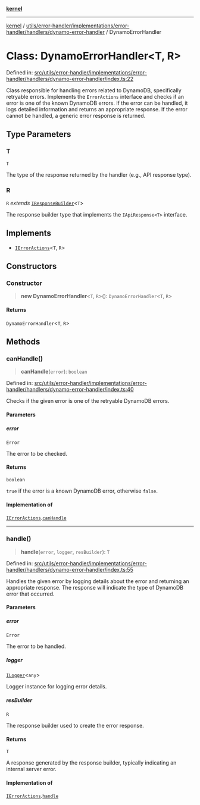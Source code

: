 [**kernel**](../../../../../../../README.md)

***

[kernel](../../../../../../../modules.md) / [utils/error-handler/implementations/error-handler/handlers/dynamo-error-handler](../README.md) / DynamoErrorHandler

# Class: DynamoErrorHandler\<T, R\>

Defined in: [src/utils/error-handler/implementations/error-handler/handlers/dynamo-error-handler/index.ts:22](https://github.com/atolini/dyna-x/blob/9212a96a81963b1f87ab4e0a5690bd13f536ed17/src/utils/error-handler/implementations/error-handler/handlers/dynamo-error-handler/index.ts#L22)

Class responsible for handling errors related to DynamoDB, specifically retryable errors.
Implements the `ErrorActions` interface and checks if an error is one of the known DynamoDB errors.
If the error can be handled, it logs detailed information and returns an appropriate response.
If the error cannot be handled, a generic error response is returned.

## Type Parameters

### T

`T`

The type of the response returned by the handler (e.g., API response type).

### R

`R` *extends* [`IResponseBuilder`](../../../../../../response-builder/contracts/interfaces/IResponseBuilder.md)\<`T`\>

The response builder type that implements the `IApiResponse<T>` interface.

## Implements

- [`IErrorActions`](../../../../../contracts/i-error-actions/interfaces/IErrorActions.md)\<`T`, `R`\>

## Constructors

### Constructor

> **new DynamoErrorHandler**\<`T`, `R`\>(): `DynamoErrorHandler`\<`T`, `R`\>

#### Returns

`DynamoErrorHandler`\<`T`, `R`\>

## Methods

### canHandle()

> **canHandle**(`error`): `boolean`

Defined in: [src/utils/error-handler/implementations/error-handler/handlers/dynamo-error-handler/index.ts:40](https://github.com/atolini/dyna-x/blob/9212a96a81963b1f87ab4e0a5690bd13f536ed17/src/utils/error-handler/implementations/error-handler/handlers/dynamo-error-handler/index.ts#L40)

Checks if the given error is one of the retryable DynamoDB errors.

#### Parameters

##### error

`Error`

The error to be checked.

#### Returns

`boolean`

`true` if the error is a known DynamoDB error, otherwise `false`.

#### Implementation of

[`IErrorActions`](../../../../../contracts/i-error-actions/interfaces/IErrorActions.md).[`canHandle`](../../../../../contracts/i-error-actions/interfaces/IErrorActions.md#canhandle)

***

### handle()

> **handle**(`error`, `logger`, `resBuilder`): `T`

Defined in: [src/utils/error-handler/implementations/error-handler/handlers/dynamo-error-handler/index.ts:55](https://github.com/atolini/dyna-x/blob/9212a96a81963b1f87ab4e0a5690bd13f536ed17/src/utils/error-handler/implementations/error-handler/handlers/dynamo-error-handler/index.ts#L55)

Handles the given error by logging details about the error and returning an appropriate response.
The response will indicate the type of DynamoDB error that occurred.

#### Parameters

##### error

`Error`

The error to be handled.

##### logger

[`ILogger`](../../../../../../logger/contracts/interfaces/ILogger.md)\<`any`\>

Logger instance for logging error details.

##### resBuilder

`R`

The response builder used to create the error response.

#### Returns

`T`

A response generated by the response builder, typically indicating an internal server error.

#### Implementation of

[`IErrorActions`](../../../../../contracts/i-error-actions/interfaces/IErrorActions.md).[`handle`](../../../../../contracts/i-error-actions/interfaces/IErrorActions.md#handle)
